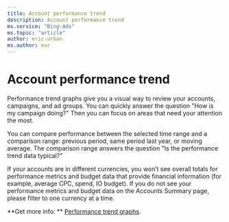 ```yaml
---
title: Account performance trend
description: Account performance trend
ms.service: "Bing-Ads"
ms.topic: "article"
author: eric-urban
ms.author: eur
---
```


# Account performance trend

Performance trend graphs give you a visual way to review your accounts, campaigns, and ad groups.         You can quickly answer the question "How is my campaign doing?" Then you can focus on areas that need your attention the most.

You can compare performance between the selected time range and a comparison range:    previous period, same period last year, or moving average.    The comparison range answers the question "Is the performance trend data typical?"

If your accounts are in different currencies, you won’t see overall totals for performance metrics and budget data that provide financial information (for example, average CPC, spend, IO budget). If you do not see your performance metrics and budget data on the Accounts Summary page, please filter to one currency at a time.

**Get more info:  **    [Performance trend graphs](../hlp_BA_CONC_CampaignPageGraphs.md).



